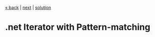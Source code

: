[« back](../README.md#do-you-need-to-know-how-to-implement-design-patterns) | [next](../Sorting/README.md) | [solution](./)
# .net Iterator with Pattern-matching